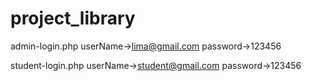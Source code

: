 # project_library

admin-login.php
userName->lima@gmail.com
password->123456

student-login.php
userName->student@gmail.com
password->123456
